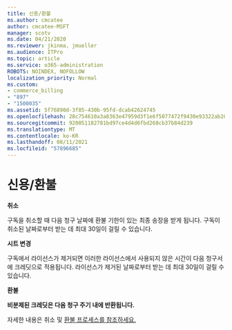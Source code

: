 ```yaml
---
title: 신용/환불
ms.author: cmcatee
author: cmcatee-MSFT
manager: scotv
ms.date: 04/21/2020
ms.reviewer: jkinma, jmueller
ms.audience: ITPro
ms.topic: article
ms.service: o365-administration
ROBOTS: NOINDEX, NOFOLLOW
localization_priority: Normal
ms.custom:
- commerce_billing
- "897"
- "1500035"
ms.assetid: 5f76890d-3f85-430b-95fd-dcab42624745
ms.openlocfilehash: 28c754610a3a8363e47959d3f1e6f5077472f9430e93322ab20cba2ad0ac7390
ms.sourcegitcommit: 920051182781bd97ce4d4d6fbd268cb37b84d239
ms.translationtype: MT
ms.contentlocale: ko-KR
ms.lasthandoff: 08/11/2021
ms.locfileid: "57896685"
---
```

# <a name="creditrefund"></a>신용/환불

**취소**
  
구독을 취소할 때 다음 청구 날짜에 환불 기한이 있는 최종 송장을 받게 됩니다. 구독이 취소된 날짜로부터 받는 데 최대 30일이 걸릴 수 있습니다.
  
**시트 변경**
  
구독에서 라이선스가 제거되면 이러한 라이선스에서 사용되지 않은 시간이 다음 청구서에 크레딧으로 적용됩니다. 라이선스가 제거된 날짜로부터 받는 데 최대 30일이 걸릴 수 있습니다.

**환불**

**비분제된 크레딧은 다음 청구 주기 내에 반환됩니다.**

자세한 내용은 취소 및 [환불 프로세스를 참조하세요.](https://docs.microsoft.com/microsoft-365/commerce/subscriptions/cancel-your-subscription) 
